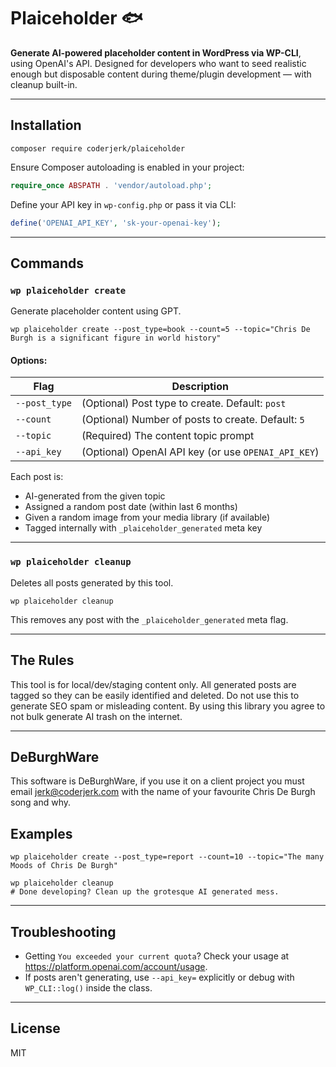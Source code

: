 # Plaiceholder 🐟

**Generate AI-powered placeholder content in WordPress via WP-CLI**, using OpenAI's API. Designed for developers who want to seed realistic enough but disposable content during theme/plugin development — with cleanup built-in. 

---

## Installation

```
composer require coderjerk/plaiceholder
```

Ensure Composer autoloading is enabled in your project:

```php
require_once ABSPATH . 'vendor/autoload.php';
```

Define your API key in `wp-config.php` or pass it via CLI:

```php
define('OPENAI_API_KEY', 'sk-your-openai-key');
```

---

## Commands

### `wp plaiceholder create`

Generate placeholder content using GPT.

```
wp plaiceholder create --post_type=book --count=5 --topic="Chris De Burgh is a significant figure in world history"
```

#### Options:

| Flag             | Description                                            |
|------------------|--------------------------------------------------------|
| `--post_type`    | (Optional) Post type to create. Default: `post`       |
| `--count`        | (Optional) Number of posts to create. Default: `5`     |
| `--topic`        | (Required) The content topic prompt                    |
| `--api_key`      | (Optional) OpenAI API key (or use `OPENAI_API_KEY`)    |

Each post is:
- AI-generated from the given topic
- Assigned a random post date (within last 6 months)
- Given a random image from your media library (if available)
- Tagged internally with `_plaiceholder_generated` meta key

---

### `wp plaiceholder cleanup`

Deletes all posts generated by this tool.

```
wp plaiceholder cleanup
```

This removes any post with the `_plaiceholder_generated` meta flag.

---

## The Rules

This tool is for local/dev/staging content only. All generated posts are tagged so they can be easily identified and deleted. Do not use this to generate SEO spam or misleading content. By using this library you agree to not bulk generate AI trash on the internet.

---

## DeBurghWare

This software is DeBurghWare, if you use it on a client project you must email jerk@coderjerk.com with the name of your favourite Chris De Burgh song and why.

## Examples

```
wp plaiceholder create --post_type=report --count=10 --topic="The many Moods of Chris De Burgh"

wp plaiceholder cleanup
# Done developing? Clean up the grotesque AI generated mess.
```

---

## Troubleshooting

- Getting `You exceeded your current quota`? Check your usage at https://platform.openai.com/account/usage.
- If posts aren't generating, use `--api_key=` explicitly or debug with `WP_CLI::log()` inside the class.

---

## License

MIT
